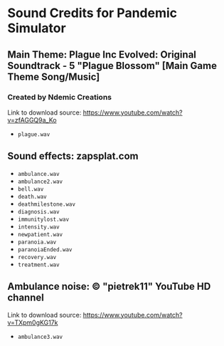 # Sound Credits for Pandemic Simulator

## **Main Theme:** Plague Inc Evolved: Original Soundtrack - 5 "Plague Blossom" [Main Game Theme Song/Music]
### Created by Ndemic Creations
Link to download source: https://www.youtube.com/watch?v=zfAGGQ9a_Ko

* `plague.wav`
## **Sound effects:** zapsplat.com
* `ambulance.wav`
* `ambulance2.wav`
* `bell.wav`
* `death.wav`
* `deathmilestone.wav`
* `diagnosis.wav`
* `immunitylost.wav`
* `intensity.wav`
* `newpatient.wav`
* `paranoia.wav`
* `paranoiaEnded.wav`
* `recovery.wav`
* `treatment.wav`

## **Ambulance noise:** © "pietrek11" YouTube HD channel
Link to download source: https://www.youtube.com/watch?v=TXpm0gKG17k

* `ambulance3.wav`

